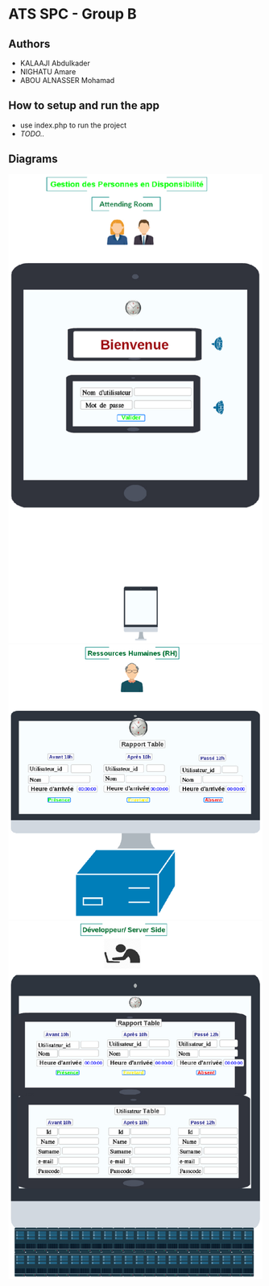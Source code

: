 # ATS SPC - Group B

## Authors

- KALAAJI Abdulkader
- NIGHATU Amare
- ABOU ALNASSER Mohamad

## How to setup and run the app

- use index.php to run the project
- _TODO.._

## Diagrams

![SPC_PRISMA_Accueil.png](diagrams/SPC_PRISMA_Accueil.png) ![SPC_PRISMA_RH.png](diagrams/SPC_PRISMA_RH.png) ![SPC_PRISMA_SERVER.png](diagrams/SPC_PRISMA_SERVER.png)
